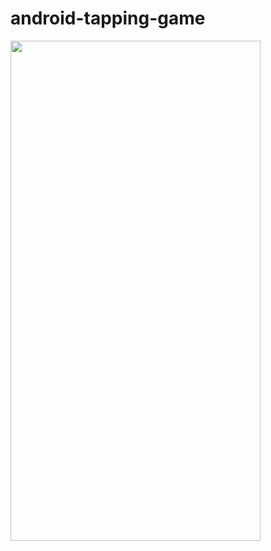 # android-tapping-game

<img src="https://github.com/magabrielaa/ios-fabdogs-app/blob/main/FabDogs.gif" width="400" height="800" />
